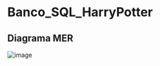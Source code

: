 # Banco_SQL_HarryPotter

## Diagrama MER
![image](https://github.com/user-attachments/assets/042940bd-b01a-4045-a121-cb20392531b5)
